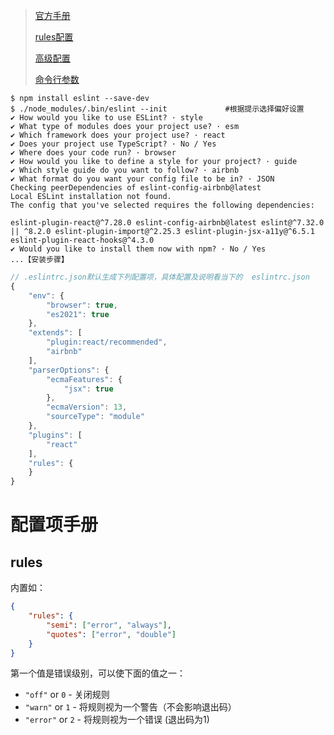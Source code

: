 > [官方手册](http://eslint.cn/docs/user-guide/getting-started)
>
> [rules配置](http://eslint.cn/docs/rules/)
>
> [高级配置](http://eslint.cn/docs/user-guide/configuring)
>
> [命令行参数](http://eslint.cn/docs/user-guide/command-line-interface)




```shell
$ npm install eslint --save-dev
$ ./node_modules/.bin/eslint --init				#根据提示选择偏好设置
✔ How would you like to use ESLint? · style
✔ What type of modules does your project use? · esm
✔ Which framework does your project use? · react
✔ Does your project use TypeScript? · No / Yes
✔ Where does your code run? · browser
✔ How would you like to define a style for your project? · guide
✔ Which style guide do you want to follow? · airbnb
✔ What format do you want your config file to be in? · JSON
Checking peerDependencies of eslint-config-airbnb@latest
Local ESLint installation not found.
The config that you've selected requires the following dependencies:

eslint-plugin-react@^7.28.0 eslint-config-airbnb@latest eslint@^7.32.0 || ^8.2.0 eslint-plugin-import@^2.25.3 eslint-plugin-jsx-a11y@^6.5.1 eslint-plugin-react-hooks@^4.3.0
✔ Would you like to install them now with npm? · No / Yes
...【安装步骤】
```




```javascript
// .eslintrc.json默认生成下列配置项，具体配置及说明看当下的	eslintrc.json
{
    "env": {
        "browser": true,
        "es2021": true
    },
    "extends": [
        "plugin:react/recommended",
        "airbnb"
    ],
    "parserOptions": {
        "ecmaFeatures": {
            "jsx": true
        },
        "ecmaVersion": 13,
        "sourceType": "module"
    },
    "plugins": [
        "react"
    ],
    "rules": {
    }
}

```





# 配置项手册

## rules

内置如：

```json
{
    "rules": {
        "semi": ["error", "always"],
        "quotes": ["error", "double"]
    }
}
```

第一个值是错误级别，可以使下面的值之一：

- `"off"` or `0` - 关闭规则
- `"warn"` or `1` - 将规则视为一个警告（不会影响退出码）
- `"error"` or `2` - 将规则视为一个错误 (退出码为1)
